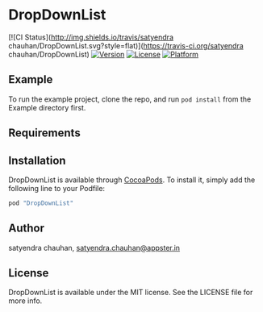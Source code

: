 # DropDownList

[![CI Status](http://img.shields.io/travis/satyendra chauhan/DropDownList.svg?style=flat)](https://travis-ci.org/satyendra chauhan/DropDownList)
[![Version](https://img.shields.io/cocoapods/v/DropDownList.svg?style=flat)](http://cocoapods.org/pods/DropDownList)
[![License](https://img.shields.io/cocoapods/l/DropDownList.svg?style=flat)](http://cocoapods.org/pods/DropDownList)
[![Platform](https://img.shields.io/cocoapods/p/DropDownList.svg?style=flat)](http://cocoapods.org/pods/DropDownList)

## Example

To run the example project, clone the repo, and run `pod install` from the Example directory first.

## Requirements

## Installation

DropDownList is available through [CocoaPods](http://cocoapods.org). To install
it, simply add the following line to your Podfile:

```ruby
pod "DropDownList"
```

## Author

satyendra chauhan, satyendra.chauhan@appster.in

## License

DropDownList is available under the MIT license. See the LICENSE file for more info.
